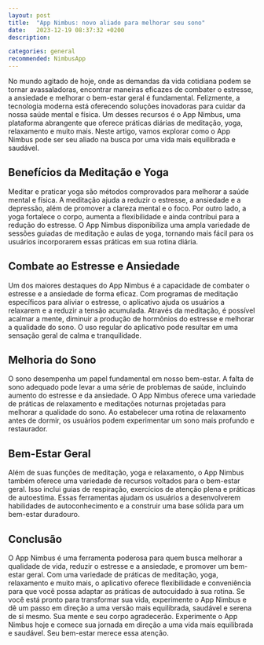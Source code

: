 ```yaml
---
layout: post
title:  "App Nimbus: novo aliado para melhorar seu sono"
date:   2023-12-19 08:37:32 +0200
description:

categories: general
recommended: NimbusApp
---
```


No mundo agitado de hoje, onde as demandas da vida cotidiana podem se tornar avassaladoras, encontrar maneiras eficazes
de combater o estresse, a ansiedade e melhorar o bem-estar geral é fundamental. Felizmente, a tecnologia moderna está
oferecendo soluções inovadoras para cuidar da nossa saúde mental e física. Um desses recursos é o App Nimbus, uma plataforma
abrangente que oferece práticas diárias de meditação, yoga, relaxamento e muito mais. Neste artigo, vamos explorar
como o App Nimbus pode ser seu aliado na busca por uma vida mais equilibrada e saudável.

## Benefícios da Meditação e Yoga
Meditar e praticar yoga são métodos comprovados para melhorar a saúde mental e física. A meditação ajuda a reduzir o
estresse, a ansiedade e a depressão, além de promover a clareza mental e o foco. Por outro lado, a yoga fortalece o corpo,
aumenta a flexibilidade e ainda contribui para a redução do estresse.
O App Nimbus disponibiliza uma ampla variedade de sessões guiadas de meditação e aulas de yoga, tornando mais fácil para
os usuários incorporarem essas práticas em sua rotina diária.

## Combate ao Estresse e Ansiedade
Um dos maiores destaques do App Nimbus é a capacidade de combater o estresse e a ansiedade de forma eficaz. 
Com programas de meditação específicos para aliviar o estresse, o aplicativo ajuda os usuários a relaxarem e a reduzir a tensão acumulada. 
Através da meditação, é possível acalmar a mente, diminuir a produção de hormônios do estresse e melhorar a qualidade do sono. 
O uso regular do aplicativo pode resultar em uma sensação geral de calma e tranquilidade.

## Melhoria do Sono
O sono desempenha um papel fundamental em nosso bem-estar. A falta de sono adequado pode levar a uma série de problemas 
de saúde, incluindo aumento do estresse e da ansiedade. O App Nimbus oferece uma variedade de práticas de relaxamento 
e meditações noturnas projetadas para melhorar a qualidade do sono. Ao estabelecer uma rotina de relaxamento antes de 
dormir, os usuários podem experimentar um sono mais profundo e restaurador.

## Bem-Estar Geral
Além de suas funções de meditação, yoga e relaxamento, o App Nimbus também oferece uma variedade de recursos voltados para
o bem-estar geral. Isso inclui guias de respiração, exercícios de atenção plena e práticas de autoestima. 
Essas ferramentas ajudam os usuários a desenvolverem habilidades de autoconhecimento e a construir uma base sólida para um bem-estar duradouro.

## Conclusão
O App Nimbus é uma ferramenta poderosa para quem busca melhorar a qualidade de vida, reduzir o estresse e a ansiedade, 
e promover um bem-estar geral. Com uma variedade de práticas de meditação, yoga, relaxamento e muito mais, o aplicativo 
oferece flexibilidade e conveniência para que você possa adaptar as práticas de autocuidado à sua rotina. 
Se você está pronto para transformar sua vida, experimente o App Nimbus e dê um passo em direção a uma versão mais equilibrada, 
saudável e serena de si mesmo. Sua mente e seu corpo agradecerão.
Experimente o App Nimbus hoje e comece sua jornada em direção a uma vida mais equilibrada e saudável. Seu bem-estar merece essa atenção.

